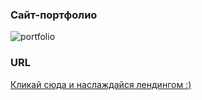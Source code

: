 ### Сайт-портфолио
<img src="https://i.ibb.co/VSjyLwH/portfolio.png" alt="portfolio" border="0">

### URL
[Кликай сюда и наслаждайся лендингом :)](https://my.hixozen.ru)

